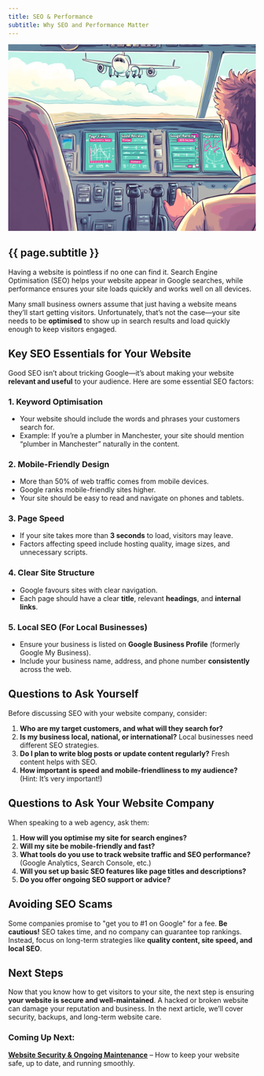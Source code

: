 ```yaml
---
title: SEO & Performance
subtitle: Why SEO and Performance Matter
---
```


![{{ page.subtitle }}](/assets/images/seo.png)

## {{ page.subtitle }}

Having a website is pointless if no one can find it. Search Engine
Optimisation (SEO) helps your website appear in Google searches, while
performance ensures your site loads quickly and works well on all devices.

Many small business owners assume that just having a website means they’ll
start getting visitors. Unfortunately, that’s not the case—your site needs
to be **optimised** to show up in search results and load quickly enough
to keep visitors engaged.

## Key SEO Essentials for Your Website

Good SEO isn’t about tricking Google—it’s about making your website
**relevant and useful** to your audience. Here are some essential SEO factors:

### **1. Keyword Optimisation**
- Your website should include the words and phrases your customers search for.
- Example: If you’re a plumber in Manchester, your site should mention “plumber in Manchester” naturally in the content.

### **2. Mobile-Friendly Design**
- More than 50% of web traffic comes from mobile devices.
- Google ranks mobile-friendly sites higher.
- Your site should be easy to read and navigate on phones and tablets.

### **3. Page Speed**
- If your site takes more than **3 seconds** to load, visitors may leave.
- Factors affecting speed include hosting quality, image sizes, and unnecessary scripts.

### **4. Clear Site Structure**
- Google favours sites with clear navigation.
- Each page should have a clear **title**, relevant **headings**, and **internal links**.

### **5. Local SEO (For Local Businesses)**
- Ensure your business is listed on **Google Business Profile** (formerly Google My Business).
- Include your business name, address, and phone number **consistently** across the web.

## Questions to Ask Yourself

Before discussing SEO with your website company, consider:

1. **Who are my target customers, and what will they search for?**
2. **Is my business local, national, or international?** Local businesses need different SEO strategies.
3. **Do I plan to write blog posts or update content regularly?** Fresh content helps with SEO.
4. **How important is speed and mobile-friendliness to my audience?** (Hint: It’s very important!)

## Questions to Ask Your Website Company

When speaking to a web agency, ask them:

1. **How will you optimise my site for search engines?**
2. **Will my site be mobile-friendly and fast?**
3. **What tools do you use to track website traffic and SEO performance?** (Google Analytics, Search Console, etc.)
4. **Will you set up basic SEO features like page titles and descriptions?**
5. **Do you offer ongoing SEO support or advice?**

## Avoiding SEO Scams

Some companies promise to "get you to #1 on Google" for a fee. **Be
cautious!** SEO takes time, and no company can guarantee top rankings.
Instead, focus on long-term strategies like **quality content, site speed,
and local SEO**.

## Next Steps

Now that you know how to get visitors to your site, the next step is ensuring
**your website is secure and well-maintained**. A hacked or broken website
can damage your reputation and business. In the next article, we’ll cover
security, backups, and long-term website care.

### Coming Up Next:
**[Website Security & Ongoing Maintenance](../maintenance/)** – How to keep
your website safe, up to date, and running smoothly.

